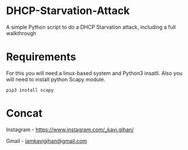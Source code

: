 # DHCP-Starvation-Attack
A simple Python script to do a DHCP Starvation attack, including a full walkthrough

# Requirements
For this you will need a linux-based system and Python3 insatll. Also you will need to install python Scapy module.

`pip3 install scapy`

# Concat

Instagram - https://www.instagram.com/_kavi.gihan/

Gmail - iamkavigihan@gmail.com

